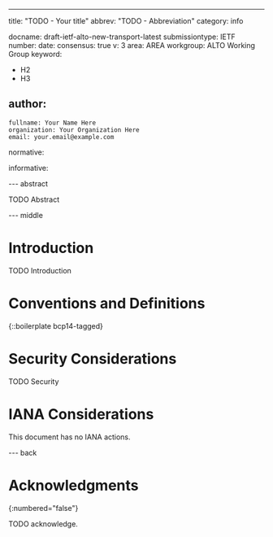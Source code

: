 ---
title: "TODO - Your title"
abbrev: "TODO - Abbreviation"
category: info

docname: draft-ietf-alto-new-transport-latest
submissiontype: IETF  
number:
date:
consensus: true
v: 3
area: AREA
workgroup: ALTO Working Group
keyword:
 - H2
 - H3

author:
 -
    fullname: Your Name Here
    organization: Your Organization Here
    email: your.email@example.com

normative:

informative:


--- abstract

TODO Abstract


--- middle

# Introduction

TODO Introduction


# Conventions and Definitions

{::boilerplate bcp14-tagged}


# Security Considerations

TODO Security


# IANA Considerations

This document has no IANA actions.


--- back

# Acknowledgments
{:numbered="false"}

TODO acknowledge.
